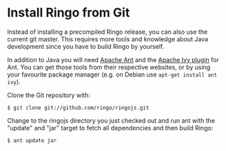 # Install Ringo from Git

Instead of installing a precompiled Ringo release, you can also use the current git master. This requires more
tools and knowledge about Java development since you have to build Ringo by yourself.

In addition to Java you will need [Apache Ant](http://ant.apache.org/) and the [Apache Ivy plugin](http://ant.apache.org/ivy/) for Ant.
You can get those tools from their respective websites, or by using your favourite package manager (e.g. on Debian use `apt-get install ant ivy`).

Clone the Git repository with:

    $ git clone git://github.com/ringo/ringojs.git

Change to the ringojs directory you just checked out and run ant with the "update" and "jar" target to fetch all
dependencies and then build Ringo:

    $ ant update jar